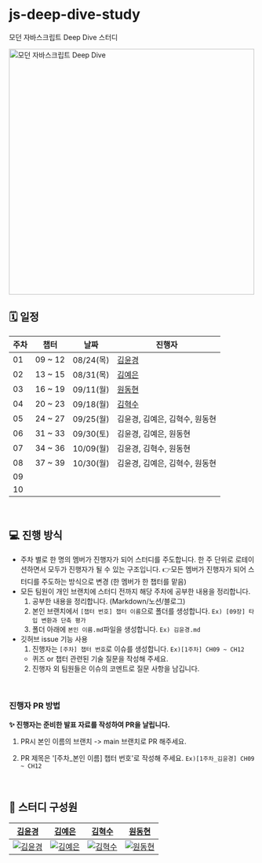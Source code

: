 # js-deep-dive-study

모던 자바스크립트 Deep Dive 스터디

<img class="gImg" src="https://image.yes24.com/goods/92742567/XL" alt="모던 자바스크립트 Deep Dive" border="0" width="500px" style="object-fit: cover;">

<br>

## 🗓️ 일정

| 주차 | 챕터    | 날짜      | 진행자                                    |
| ---- | ------- | --------- | ----------------------------------------- |
| 01   | 09 ~ 12 | 08/24(목) | [김윤경](https://github.com/Yoonkyoungme) |
| 02   | 13 ~ 15 | 08/31(목) | [김예은](https://github.com/kye1115z)     |
| 03   | 16 ~ 19 | 09/11(월) | [원동현](https://github.com/Hellol77)     |
| 04   | 20 ~ 23 | 09/18(월) | [김혁수](https://github.com/Kim-hyeoksu)  |
| 05   | 24 ~ 27 | 09/25(월) | 김윤경, 김예은, 김혁수, 원동현            |
| 06   | 31 ~ 33 | 09/30(토) | 김윤경, 김예은, 원동현                    |
| 07   | 34 ~ 36 | 10/09(월) | 김윤경, 김혁수, 원동현                    |
| 08   | 37 ~ 39 | 10/30(월) | 김윤경, 김예은, 김혁수, 원동현            |
| 09   |         |           |                                           |
| 10   |         |           |                                           |

<br>

## 💻 진행 방식

- 주차 별로 한 명의 멤버가 진행자가 되어 스터디를 주도합니다. 한 주 단위로 로테이션하면서 모두가 진행자가 될 수 있는 구조입니다. 👉모든 멤버가 진행자가 되어 스터디를 주도하는 방식으로 변경 (한 멤버가 한 챕터를 맡음)
- 모든 팀원이 개인 브랜치에 스터디 전까지 해당 주차에 공부한 내용을 정리합니다.
  1. 공부한 내용을 정리합니다. (Markdown/노션/블로그)
  2. 본인 브랜치에서 `[챕터 번호] 챕터 이름`으로 폴더를 생성합니다. `Ex) [09장] 타입 변환과 단축 평가`
  3. 폴더 아래에 `본인 이름.md`파일을 생성합니다. `Ex) 김윤경.md`
- 깃허브 issue 기능 사용
  1. 진행자는 `[주차] 챕터 번호`로 이슈를 생성합니다. `Ex)[1주차] CH09 ~ CH12`
  - 퀴즈 or 챕터 관련된 기술 질문을 작성해 주세요.
  2. 진행자 외 팀원들은 이슈의 코멘트로 질문 사항을 남깁니다.

<br>

### 진행자 PR 방법

<b> ✨ 진행자는 준비한 발표 자료를 작성하여 PR을 날립니다. </b>

1. PR시 본인 이름의 브랜치 -> main 브랜치로 PR 해주세요.
2. PR 제목은 '[주차_본인 이름] 챕터 번호'로 작성해 주세요. `Ex)[1주차_김윤경] CH09 ~ CH12`

   <br>

## 👤 스터디 구성원

|                                                       [김윤경](https://github.com/Yoonkyoungme)                                                        |                                                       [김예은](https://github.com/kye1115z)                                                        |                                                       [김혁수](https://github.com/Kim-hyeoksu)                                                        |                                                       [원동현](https://github.com/Hellol77)                                                        |
| :----------------------------------------------------------------------------------------------------------------------------------------------------: | :------------------------------------------------------------------------------------------------------------------------------------------------: | :---------------------------------------------------------------------------------------------------------------------------------------------------: | :------------------------------------------------------------------------------------------------------------------------------------------------: |
| [![김윤경](https://github.com/Yoonkyoungme/js-deep-dive-study/assets/100656920/6f399366-f5a3-41e4-9de0-680089678600)](https://github.com/Yoonkyoungme) | [![김예은](https://github.com/Yoonkyoungme/js-deep-dive-study/assets/100656920/e772bd54-98ea-4455-9b5c-8fc879dd22cb)](https://github.com/kye1115z) | [![김혁수](https://github.com/Yoonkyoungme/js-deep-dive-study/assets/100656920/8f5a483e-05f9-438c-8b6f-bb8660579682)](https://github.com/Kim-hyeoksu) | [![원동현](https://github.com/Yoonkyoungme/js-deep-dive-study/assets/100656920/26861eed-0cf3-48c7-8005-5759d38bfc62)](https://github.com/Hellol77) |
